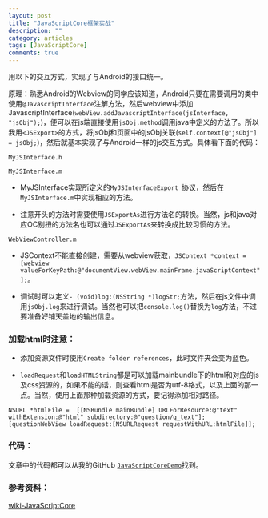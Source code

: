 ```yaml
---
layout: post
title: "JavaScriptCore框架实战"
description: ""
category: articles
tags: [JavaScriptCore]
comments: true
---
```


用以下的交互方式，实现了与Android的接口统一。

原理：熟悉Android的Webview的同学应该知道，Android只要在需要调用的类中使用`@JavascriptInterface`注解方法，然后webview中添加JavascriptInterface(`webView.addJavascriptInterface(jsInterface, "jsObj");`)，便可以在js端直接使用`jsObj.method`调用java中定义的方法了。所以我用`<JSExport>`的方式，将jsObj和页面中的jsObj关联(`self.context[@"jsObj"] = jsObj;`)，然后就基本实现了与Android一样的js交互方式。具体看下面的代码：

`MyJSInterface.h`

<script src="https://gist.github.com/lettleprince/707acdf1743c37af62b3.js?file=MyJSInterface.h"></script>

`MyJSInterface.m`

<script src="https://gist.github.com/lettleprince/707acdf1743c37af62b3.js?file=MyJSInterface.m"></script>

- MyJSInterface实现所定义的`MyJSInterfaceExport `协议，然后在`MyJSInterface.m`中实现相应的方法。

- 注意开头的方法时需要使用`JSExportAs`进行方法名的转换。当然，js和java对应OC别扭的方法名也可以通过`JSExportAs`来转换成比较习惯的方法。

`WebViewController.m`

<script src="https://gist.github.com/lettleprince/707acdf1743c37af62b3.js?file=WebViewController.m"></script>

- JSContext不能直接创建，需要从webview获取，`JSContext *context = [webview valueForKeyPath:@"documentView.webView.mainFrame.javaScriptContext"];`。

- 调试时可以定义`- (void)log:(NSString *)logStr;`方法，然后在js文件中调用`jsObj.log`来进行调试。当然也可以把`console.log()`替换为`log`方法，不过要准备好铺天盖地的输出信息。

### 加载html时注意：

- 添加资源文件时使用`Create folder references`，此时文件夹会变为蓝色。

- `loadRequest`和`loadHTMLString`都是可以加载mainbundle下的html和对应的js及css资源的，如果不能的话，则查看html是否为utf-8格式，以及上面的那一点。当然，使用上面那种加载资源的方式，要记得添加相对路径。

```objc
NSURL *htmlFile =  [[NSBundle mainBundle] URLForResource:@"text" withExtension:@"html" subdirectory:@"question/q_text"];
[questionWebView loadRequest:[NSURLRequest requestWithURL:htmlFile]];
```

### 代码：
文章中的代码都可以从我的GitHub [`JavaScriptCoreDemo`](https://github.com/lettleprince/JavaScriptCoreDemo)找到。

### 参考资料：

[wiki-JavaScriptCore
](http://trac.webkit.org/wiki/JavaScriptCore)

